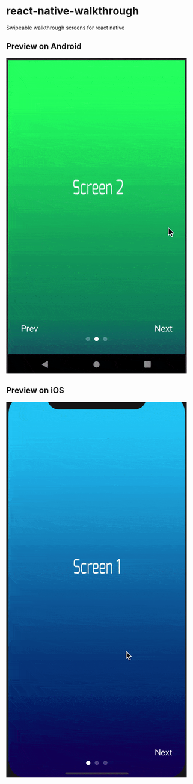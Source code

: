 # react-native-walkthrough
Swipeable walkthrough screens for react native

## Preview on Android
![](./images/preview-android.gif) 
## Preview on iOS
![](./images/preview-ios.gif)
